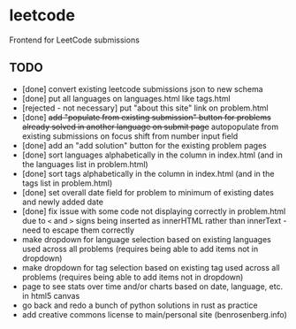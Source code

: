 # leetcode
Frontend for LeetCode submissions

## TODO

- [done] convert existing leetcode submissions json to new schema
- [done] put all languages on languages.html like tags.html
- [rejected - not necessary] put "about this site" link on problem.html
- [done] ~~add "populate from existing submission" button for problems already solved in another language on submit page~~ autopopulate from existing submissions on focus shift from number input field
- [done] add an "add solution" button for the existing problem pages
- [done] sort languages alphabetically in the column in index.html (and in the languages list in problem.html)
- [done] sort tags alphabetically in the column in index.html (and in the tags list in problem.html)
- [done] set overall date field for problem to minimum of existing dates and newly added date
- [done] fix issue with some code not displaying correctly in problem.html due to `<` and `>` signs being inserted as innerHTML rather than innerText - need to escape them correctly
- make dropdown for language selection based on existing languages used across all problems (requires being able to add items not in dropdown)
- make dropdown for tag selection based on existing tag used across all problems (requires being able to add items not in dropdown)
- page to see stats over time and/or charts based on date, language, etc. in html5 canvas
- go back and redo a bunch of python solutions in rust as practice
- add creative commons license to main/personal site (benrosenberg.info)